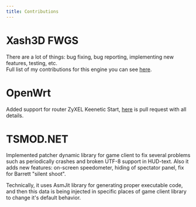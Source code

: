 ```yaml
---
title: Contributions
---
```


# Xash3D FWGS
There are a lot of things: bug fixing, bug reporting, implementing new features, testing, etc.  
Full list of my contributions for this engine you can see [here](https://github.com/FWGS/xash3d-fwgs/commits?author=SNMetamorph).

# OpenWrt
Added support for router ZyXEL Keenetic Start, [here](https://github.com/openwrt/openwrt/pull/1740) is pull request with all details.

# TSMOD.NET
Implemented patcher dynamic library for game client to fix several problems such as periodically crashes and broken UTF-8 support in HUD-text.
Also it adds new features: on-screen speedometer, hiding of spectator panel, fix for Barrett "silent shoot".  
  
Technically, it uses AsmJit library for generating proper executable code, and then this data is being injected in specific places of 
game client library to change it's default behavior.
